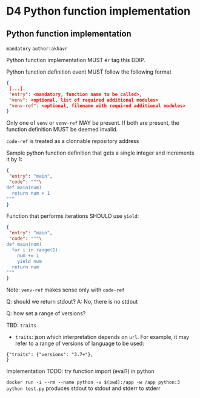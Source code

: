 D4 Python function implementation
====================

Python function implementation
--------------------

`mandatory` `author:akhavr`

Python function implementation MUST `#r` tag this DDIP.

Python function definition event MUST follow the following format

```json
{
 [...].
 "entry": <mandatory, function name to be called>,
 "venv": <optional, list of required additional modules>
 "venv-ref": <optional, filename with required additional modules>
}
```

Only one of `venv` or `venv-ref` MAY be present.  If both are present,
the function definition MUST be deemed invalid.

`code-ref` is treated as a clonnable repository address

Sample python function definition that gets a single integer and
increments it by 1:

```json
{
 "entry": "main",
 "code": """\
def main(num)
  return num + 1
"""
}
```

Function that performs iterations SHOULD use `yield`:

```json
{
 "entry": "main",
 "code": """\
def main(num)
  for i in range(1):
    num += 1
    yield num
  return num
"""
}
```


Note: `venv-ref` makes sense only with `code-ref`

Q: should we return stdout?
A: No, there is no stdout

Q: how set a range of versions?

TBD: `traits`
- `traits`: json which interpretation depends on `url`.  For example,
  it may refer to a range of versions of language to be used:

```
{"traits": {"versions": "3.7+"},
}
```

Implementation TODO: try function import (eval?) in python

`docker run -i --rm --name python -v $(pwd):/app -w /app python:3 python test.py` produces stdout to stdout and stderr to stderr
